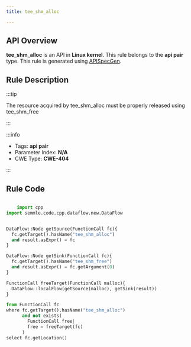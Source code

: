 ```yaml
---
title: tee_shm_alloc

---
```



## API Overview
**tee_shm_alloc** is an API in **Linux kernel**. This rule belongs to the **api pair** type. This rule is generated using [APISpecGen](../../tools/APISpecGen).
## Rule Description

:::tip

The resource acquired by tee_shm_alloc must be properly released using tee_shm_free

:::

:::info

- Tags: **api pair**
- Parameter Index: **N/A**
- CWE Type: **CWE-404**

:::

## Rule Code
```python

    import cpp
import semmle.code.cpp.dataflow.new.DataFlow


DataFlow::Node getSource(FunctionCall fc){
  fc.getTarget().hasName("tee_shm_alloc")
  and result.asExpr() = fc
}

DataFlow::Node getSink(FunctionCall fc){
  fc.getTarget().hasName("tee_shm_free")
  and result.asExpr() = fc.getArgument(0)
}

FunctionCall freeTarget(FunctionCall malloc){
  DataFlow::localFlow(getSource(malloc), getSink(result))
}

from FunctionCall fc
where fc.getTarget().hasName("tee_shm_alloc")
      and not exists(
        FunctionCall free| 
        free = freeTarget(fc)
      )
select fc.getLocation()

    
```
